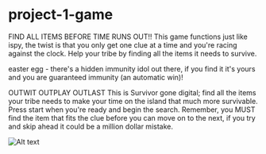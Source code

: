 # project-1-game

FIND ALL ITEMS BEFORE TIME RUNS OUT!!
This game functions just like ispy, the twist is that you only get one clue at a time and you're racing against the clock. Help your tribe by finding all the items it needs to survive.

easter egg - there's a hidden immunity idol out there, if you find it it's yours and you are guaranteed immunity (an automatic win)!



OUTWIT OUTPLAY OUTLAST
This is Survivor gone digital; find all the items your tribe needs to make your time on the island that much more survivable. Press start when you're ready and begin the search. Remember, you MUST find the item that fits the clue before you can move on to the next, if you try and skip ahead it could be a million dollar mistake.

![Alt text](assets/image.png)
